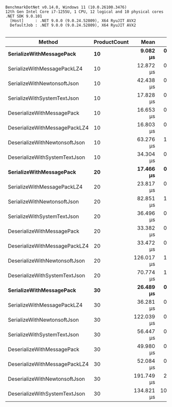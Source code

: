 ```

BenchmarkDotNet v0.14.0, Windows 11 (10.0.26100.3476)
12th Gen Intel Core i7-1255U, 1 CPU, 12 logical and 10 physical cores
.NET SDK 9.0.101
  [Host]     : .NET 9.0.0 (9.0.24.52809), X64 RyuJIT AVX2
  DefaultJob : .NET 9.0.0 (9.0.24.52809), X64 RyuJIT AVX2


```
| Method                        | ProductCount | Mean       | Error      | StdDev     | Median     | Gen0    | Gen1   | Allocated |
|------------------------------ |------------- |-----------:|-----------:|-----------:|-----------:|--------:|-------:|----------:|
| **SerializeWithMessagePack**      | **10**           |   **9.082 μs** |  **0.1725 μs** |  **0.1987 μs** |   **9.069 μs** |  **1.2512** |      **-** |   **7.73 KB** |
| SerializeWithMessagePackLZ4   | 10           |  12.872 μs |  0.2145 μs |  0.1902 μs |  12.846 μs |  0.3204 |      - |   2.02 KB |
| SerializeWithNewtonsoftJson   | 10           |  42.438 μs |  0.4327 μs |  0.3836 μs |  42.494 μs | 11.4746 | 1.0986 |  70.73 KB |
| SerializeWithSystemTextJson   | 10           |  17.828 μs |  0.2707 μs |  0.2532 μs |  17.911 μs |  4.0283 |      - |   24.8 KB |
| DeserializeWithMessagePack    | 10           |  16.653 μs |  0.2190 μs |  0.2048 μs |  16.683 μs |  2.6550 | 0.1221 |   16.3 KB |
| DeserializeWithMessagePackLZ4 | 10           |  16.803 μs |  0.2165 μs |  0.2025 μs |  16.857 μs |  2.6550 | 0.1526 |  16.36 KB |
| DeserializeWithNewtonsoftJson | 10           |  63.276 μs |  1.0714 μs |  1.0022 μs |  63.437 μs |  5.0049 | 0.2441 |  30.94 KB |
| DeserializeWithSystemTextJson | 10           |  34.304 μs |  0.4684 μs |  0.3911 μs |  34.370 μs |  3.0518 | 0.1831 |  18.87 KB |
| **SerializeWithMessagePack**      | **20**           |  **17.466 μs** |  **0.2133 μs** |  **0.1995 μs** |  **17.496 μs** |  **2.5024** |      **-** |  **15.43 KB** |
| SerializeWithMessagePackLZ4   | 20           |  23.817 μs |  0.2357 μs |  0.2205 μs |  23.866 μs |  0.5493 |      - |   3.41 KB |
| SerializeWithNewtonsoftJson   | 20           |  82.851 μs |  1.1444 μs |  1.0705 μs |  83.114 μs | 22.7051 | 3.7842 |  139.6 KB |
| SerializeWithSystemTextJson   | 20           |  36.496 μs |  0.6721 μs |  0.6287 μs |  36.609 μs |  7.9346 |      - |  48.77 KB |
| DeserializeWithMessagePack    | 20           |  33.382 μs |  0.4473 μs |  0.4184 μs |  33.408 μs |  5.3101 | 0.4883 |  32.55 KB |
| DeserializeWithMessagePackLZ4 | 20           |  33.472 μs |  0.5260 μs |  0.4663 μs |  33.701 μs |  5.3101 | 0.5493 |  32.61 KB |
| DeserializeWithNewtonsoftJson | 20           | 126.017 μs |  1.4790 μs |  1.3834 μs | 125.722 μs |  9.5215 | 0.9766 |  59.65 KB |
| DeserializeWithSystemTextJson | 20           |  70.774 μs |  1.0650 μs |  0.9962 μs |  70.674 μs |  5.8594 | 0.6104 |  36.33 KB |
| **SerializeWithMessagePack**      | **30**           |  **26.489 μs** |  **0.3686 μs** |  **0.3267 μs** |  **26.511 μs** |  **3.7537** |      **-** |  **23.13 KB** |
| SerializeWithMessagePackLZ4   | 30           |  36.281 μs |  0.5140 μs |  0.4808 μs |  36.288 μs |  0.7935 |      - |   4.88 KB |
| SerializeWithNewtonsoftJson   | 30           | 122.039 μs |  0.8267 μs |  0.7328 μs | 122.082 μs | 31.0059 | 5.1270 |  192.8 KB |
| SerializeWithSystemTextJson   | 30           |  56.447 μs |  0.5092 μs |  0.4514 μs |  56.511 μs | 11.7188 |      - |  72.74 KB |
| DeserializeWithMessagePack    | 30           |  49.980 μs |  0.7101 μs |  0.6295 μs |  49.920 μs |  7.9346 | 1.0376 |   48.8 KB |
| DeserializeWithMessagePackLZ4 | 30           |  52.084 μs |  0.9725 μs |  2.3114 μs |  51.193 μs |  7.9346 | 1.0986 |  48.86 KB |
| DeserializeWithNewtonsoftJson | 30           | 191.749 μs |  2.5023 μs |  1.9536 μs | 191.746 μs | 14.1602 | 1.9531 |  88.09 KB |
| DeserializeWithSystemTextJson | 30           | 134.821 μs | 10.7527 μs | 31.7047 μs | 128.287 μs |  8.6670 | 1.2207 |  53.52 KB |
